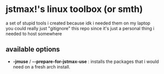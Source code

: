 # jstmax!'s linux toolbox (or smth)
a set of stupid tools i created because idk i needed them on my laptop \
you could really just "gitignore" this repo since it's just a personal thing i needed to host somewhere
## available options
* **-jmuse** / **--prepare-for-jstmax-use** : installs the packages that i would need on a fresh arch install.
